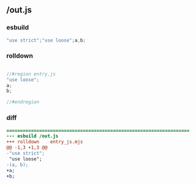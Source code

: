 ## /out.js
### esbuild
```js
"use strict";"use loose";a,b;
```
### rolldown
```js

//#region entry.js
"use loose";
a;
b;

//#endregion

```
### diff
```diff
===================================================================
--- esbuild	/out.js
+++ rolldown	entry_js.mjs
@@ -1,3 +1,3 @@
-"use strict";
 "use loose";
-(a, b);
+a;
+b;

```
